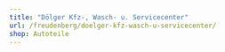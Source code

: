 ```yaml
---
title: "Dölger Kfz-, Wasch- u. Servicecenter"
url: /freudenberg/doelger-kfz-wasch-u-servicecenter/
shop: Autoteile
---
```

